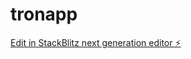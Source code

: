 # tronapp

[Edit in StackBlitz next generation editor ⚡️](https://stackblitz.com/~/github.com/agenciaaceleradora/tronapp)